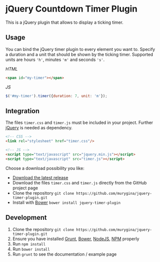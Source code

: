 # jQuery Countdown Timer Plugin

This is a jQuery plugin that allows to display a ticking timer.

## Usage

You can bind the jQuery timer plugin to every element you want to. Specify a duration and a unit that should be shown
by the ticking timer. Supported units are hours <code>'h'</code>, minutes <code>'m'</code> and seconds <code>'s'</code>.

*HTML*

```html
<span id="my-timer"></span>
```

*JS*

```js
$('#my-timer').timer({duration: 7, unit: 'm'});
```

## Integration

The files `timer.css` and `timer.js` must be included in your project. Further [jQuery](http://jquery.com/) is needed
as dependency.

```html
<!-- CSS -->
<link rel="stylesheet" href="timer.css"/>

<!-- JS -->
<script type="text/javascript" src="jquery.min.js"></script>
<script type="text/javascript" src="timer.js"></script>
```

Choose a download possibility you like:

* [Download the latest release](https://github.com/murygina/jquery-timer-plugin/releases/tag/v0.2.0)
* Download the files `timer.css` and `timer.js` directly from the GitHub project page
* Clone the repository `git clone https://github.com/murygina/jquery-timer-plugin.git`
* Install with [Bower](http://bower.io/) `bower install jquery-timer-plugin`

## Development

1. Clone the repository `git clone https://github.com/murygina/jquery-timer-plugin.git`
2. Ensure you have installed [Grunt](http://gruntjs.com/), [Bower](http://bower.io/), [NodeJS](https://nodejs.org/), [NPM](https://www.npmjs.com/) properly
3. Run `npm install`
4. Run `bower install`
5. Run `grunt` to see the documentation / example page

